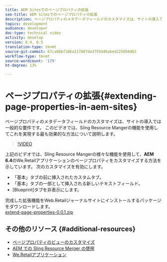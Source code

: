 ```yaml
---
title: AEM Sitesでのページプロパティの拡張
seo-title: AEM Sitesでのページプロパティの拡張
description: ページプロパティのメタデータフィールドのカスタマイズは、サイトの導入では一般的な要件です。 このビデオでは、Sling Resource Mangerの機能を使用してこれを実現する最も効果的な方法について説明します。
topics: development
audience: developer
doc-type: technical video
activity: develop
version: 6.4, 6.5
translation-type: tm+mt
source-git-commit: 67ca08bf386a217807da3755d46abed225050d02
workflow-type: tm+mt
source-wordcount: '179'
ht-degree: 13%

---
```



# ページプロパティの拡張{#extending-page-properties-in-aem-sites}

ページプロパティのメタデータフィールドのカスタマイズは、サイトの導入では一般的な要件です。 このビデオでは、Sling Resource Mangerの機能を使用してこれを実現する最も効果的な方法について説明します。

>[!VIDEO](https://video.tv.adobe.com/v/25173?quality=9&learn=on)

上記のビデオでは、Sling Resource Mangerの様々な機能を使用して、**AEM 6.4**&#x200B;のWe.Retailアプリケーションのページプロパティをカスタマイズする方法を示しています。 次のカスタマイズを有効にします。

* 「基本」タブの前に挿入されたカスタムタブ。
* 「基本」タブの一部として挿入される新しいテキストフィールド。
* [Blueprint]タブを非表示にします。

完成した拡張機能をWeb.Retailジャーナルサイトにインストールするパッケージをダウンロードします。\
[extend-page-properties-0.0.1.zip](assets/extend-page-properties-0011.zip)

## その他のリソース {#additional-resources}

* [ページプロパティのビューのカスタマイズ](https://docs.adobe.com/docs/en/aem/6-5/develop/extending/customizing-page-properties/page-properties-views.html)
* [AEM での Sling Resource Merger の使用](https://helpx.adobe.com/jp/experience-manager/6-5/sites/developing/using/sling-resource-merger.html)
* [We.Retailアプリケーション](https://github.com/Adobe-Marketing-Cloud/aem-sample-we-retail)
